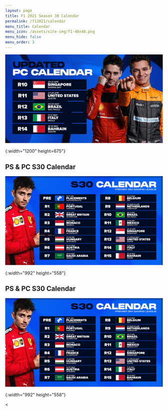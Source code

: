 ```yaml
---
layout: page
title: F1 2021 Season 30 Calendar
permalink: /f12021/calendar
menu_title: Calendar
menu_icon: /assets/site-img/f1-48x48.png
menu_hide: false
menu_order: 3
---
```


<div class="center">

[![calendar_u]](/assets/site-img/psgl-s30-calendar-pc-updated.jpg)


[calendar_u]: /assets/site-img/psgl-s30-calendar-pc-updated.jpg
{:width="1200" height=675"}

## PS & PC S30 Calendar
[![calendar]](/assets/site-img/psgl-s30-calendar.jpg)


[calendar]: /assets/site-img/psgl-s30-calendar.jpg
{:width="992" height="558"}

</div>
<div class="center">

## PS & PC S30 Calendar
[![calendar]](/assets/site-img/psgl-s30-calendar.jpg)


[calendar]: /assets/site-img/psgl-s30-calendar.jpg
{:width="992" height="558"}

<